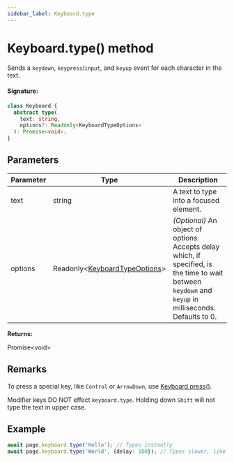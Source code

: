 ```yaml
---
sidebar_label: Keyboard.type
---
```


# Keyboard.type() method

Sends a `keydown`, `keypress`/`input`, and `keyup` event for each character in the text.

#### Signature:

```typescript
class Keyboard {
  abstract type(
    text: string,
    options?: Readonly<KeyboardTypeOptions>
  ): Promise<void>;
}
```

## Parameters

| Parameter | Type                                                                      | Description                                                                                                                                                                   |
| --------- | ------------------------------------------------------------------------- | ----------------------------------------------------------------------------------------------------------------------------------------------------------------------------- |
| text      | string                                                                    | A text to type into a focused element.                                                                                                                                        |
| options   | Readonly&lt;[KeyboardTypeOptions](./puppeteer.keyboardtypeoptions.md)&gt; | _(Optional)_ An object of options. Accepts delay which, if specified, is the time to wait between <code>keydown</code> and <code>keyup</code> in milliseconds. Defaults to 0. |

**Returns:**

Promise&lt;void&gt;

## Remarks

To press a special key, like `Control` or `ArrowDown`, use [Keyboard.press()](./puppeteer.keyboard.press.md).

Modifier keys DO NOT effect `keyboard.type`. Holding down `Shift` will not type the text in upper case.

## Example

```ts
await page.keyboard.type('Hello'); // Types instantly
await page.keyboard.type('World', {delay: 100}); // Types slower, like a user
```
